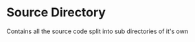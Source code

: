 Source Directory
================

Contains all the source code split into sub directories of it's own
